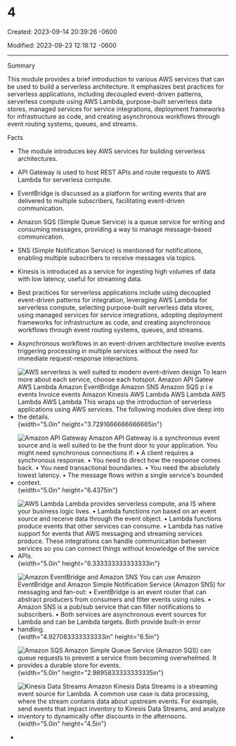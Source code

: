 # 4

Created: 2023-09-14 20:39:26 -0600

Modified: 2023-09-23 12:18:12 -0600

---

Summary

This module provides a brief introduction to various AWS services that can be used to build a serverless architecture. It emphasizes best practices for serverless applications, including decoupled event-driven patterns, serverless compute using AWS Lambda, purpose-built serverless data stores, managed services for service integrations, deployment frameworks for infrastructure as code, and creating asynchronous workflows through event routing systems, queues, and streams.

Facts

- The module introduces key AWS services for building serverless architectures.
- API Gateway is used to host REST APIs and route requests to AWS Lambda for serverless compute.
- EventBridge is discussed as a platform for writing events that are delivered to multiple subscribers, facilitating event-driven communication.
- Amazon SQS (Simple Queue Service) is a queue service for writing and consuming messages, providing a way to manage message-based communication.
- SNS (Simple Notification Service) is mentioned for notifications, enabling multiple subscribers to receive messages via topics.
- Kinesis is introduced as a service for ingesting high volumes of data with low latency, useful for streaming data.
- Best practices for serverless applications include using decoupled event-driven patterns for integration, leveraging AWS Lambda for serverless compute, selecting purpose-built serverless data stores, using managed services for service integrations, adopting deployment frameworks for infrastructure as code, and creating asynchronous workflows through event routing systems, queues, and streams.
- Asynchronous workflows in an event-driven architecture involve events triggering processing in multiple services without the need for immediate request-response interactions.
- ![AWS serverless is well suited to modern event-driven design To learn more about each service, choose each hotspot. Amazon API Gatew AWS Lambda Amazon EventBridge Amazon SNS Amazon SQS p i e events Invoice events Amazon Kinesis AWS Lambda AWS Lambda AWS Lambda AWS Lambda This wraps up the introduction of serverless applications using AWS services. The following modules dive deep into the details. ](../../../media/AWS-Developing-Serverless-Solutions-on-AWS-Module-1-4-image1.png){width="5.0in" height="3.7291666666666665in"}



- ![Amazon API Gateway Amazon API Gateway is a synchronous event source and is well suited to be the front door to your application. You might need synchronous connections if: • A client requires a synchronous response. • You need to direct how the response comes back. • You need transactional boundaries. • You need the absolutely lowest latency. • The message flows within a single service's bounded context. ](../../../media/AWS-Developing-Serverless-Solutions-on-AWS-Module-1-4-image2.png){width="5.0in" height="6.4375in"}



- ![AWS Lambda Lambda provides serverless compute, ana IS where your business logic lives. • Lambda functions run based on an event source and receive data through the event object. • Lambda functions produce events that other services can consume. • Lambda has native support for events that AWS messaging and streaming services produce. These integrations can handle communication between services so you can connect things without knowledge of the service APIs. ](../../../media/AWS-Developing-Serverless-Solutions-on-AWS-Module-1-4-image3.png){width="5.0in" height="6.333333333333333in"}



- ![Amazon EventBridge and Amazon SNS You can use Amazon EventBridge and Amazon Simple Notification Service (Amazon SNS) for messaging and fan-out: • EventBridge is an event router that can abstract producers from consumers and filter events using rules. • Amazon SNS is a pub/sub service that can filter notifications to subscribers. • Both services are asynchronous event sources for Lambda and can be Lambda targets. Both provide built-in error handling. ](../../../media/AWS-Developing-Serverless-Solutions-on-AWS-Module-1-4-image4.png){width="4.927083333333333in" height="6.5in"}



- ![Amazon SQS Amazon Simple Queue Service (Amazon SQS) can queue requests to prevent a service from becoming overwhelmed. It provides a durable store for events. ](../../../media/AWS-Developing-Serverless-Solutions-on-AWS-Module-1-4-image5.png){width="5.0in" height="2.9895833333333335in"}



- ![Kinesis Data Streams Amazon Kinesis Data Streams is a streaming event source for Lambda. A common use case is data processing, where the stream contains data about upstream events. For example, send events that impact inventory to Kinesis Data Streams, and analyze inventory to dynamically offer discounts in the afternoons. ](../../../media/AWS-Developing-Serverless-Solutions-on-AWS-Module-1-4-image6.png){width="5.0in" height="4.5in"}
- 







